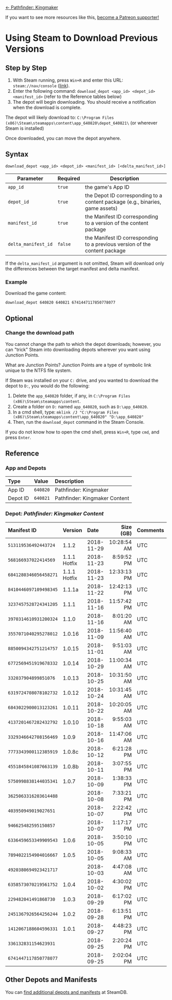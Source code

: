 <!-- TITLE: Using Steam to Download Previous Versions -->

[&larr; Pathfinder: Kingmaker](/kingmaker)

If you want to see more resources like this, [become a Patreon supporter!](https://www.patreon.com/fireundubh) 

# Using Steam to Download Previous Versions
## Step by Step

1. With Steam running, press `Win+R` and enter this URL: `steam://nav/console` ([link](steam://nav/console)).
2. Enter the following command: `download_depot <app_id> <depot_id> <manifest_id>` (refer to the Reference tables below)
3. The depot will begin downloading. You should receive a notification when the download is complete.

The depot will likely download to: `C:\Program Files (x86)\Steam\steamapps\content\app_640820\depot_640821\` (or wherever Steam is installed)

Once downloaded, you can move the depot anywhere.

## Syntax

```
download_depot <app_id> <depot_id> <manifest_id> [<delta_manifest_id>]
```

Parameter | Required | Description
--- | --- | ---
`app_id` | `true` | the game's App ID
`depot_id` | `true` | the Depot ID corresponding to a content package (e.g., binaries, game assets)
`manifest_id` | `true` | the Manifest ID corresponding to a version of the content package
`delta_manifest_id` | `false` | the Manifest ID corresponding to a previous version of the content package

If the `delta_manifest_id` argument is not omitted, Steam will download only the differences between the target manifest and delta manifest.

### Example

Download the game content:

```
download_depot 640820 640821 6741447117850778077
```

## Optional

### Change the download path

You cannot change the path to which the depot downloads; however, you can "trick" Steam into downloading depots wherever you want using Junction Points.

What are Junction Points? Junction Points are a type of symbolic link unique to the NTFS file system.

If Steam was installed on your `C:` drive, and you wanted to download the depot to `D:`, you would do the following:

1. Delete the `app_640820` folder, if any, in `C:\Program Files (x86)\Steam\steamapps\content`.
2. Create a folder on `D:` named `app_640820`, such as `D:\app_640820`.
3. In a cmd shell, type: `mklink /J "C:\Program Files (x86)\Steam\steamapps\content\app_640820" "D:\app_640820"`
4. Then, run the `download_depot` command in the Steam Console.

If you do not know how to open the cmd shell, press `Win+R`, type `cmd`, and press `Enter`.

## Reference

### App and Depots

Type | Value | Description
:--- | :--- | :---
App ID | `640820` | Pathfinder: Kingmaker
Depot ID | `640821` | Pathfinder: Kingmaker Content

### Depot: _Pathfinder: Kingmaker Content_

Manifest ID | Version | Date | Size (GB) | Comments
:--- | :--- | :--- | ---: | :---
`513119536492443724` | 1.1.2 | 2018-11-29 | 10:28:54 AM | UTC
`568166937022414569` | 1.1.1 Hotfix | 2018-11-23 | 8:59:52 PM | UTC
`6841280346056458271` | 1.1.1 Hotfix | 2018-11-23 | 12:33:13 PM | UTC
`8410446097109498345` | 1.1.1a | 2018-11-22 | 12:42:13 PM | UTC
`3237457528724341205` | 1.1.1 | 2018-11-16 | 11:57:42 PM | UTC
`3970314610931200324` | 1.1.0 | 2018-11-16 | 8:01:20 AM | UTC
`3557071040295278012` | 1.0.16 | 2018-11-09 | 11:56:40 AM | UTC
`8850094342751214757` | 1.0.15 | 2018-11-01 | 9:51:03 AM | UTC
`6772569451919678332` | 1.0.14 | 2018-10-29 | 11:00:34 AM | UTC
`332037904899851076` | 1.0.13 | 2018-10-25 | 10:31:50 AM | UTC
`6319724708078102732` | 1.0.12 | 2018-10-24 | 10:31:45 AM | UTC
`6843022900013123261` | 1.0.11 | 2018-10-22 | 10:20:05 AM | UTC
`4137201467282432792` | 1.0.10 | 2018-10-18 | 9:55:03 AM | UTC
`3329346642708156469` | 1.0.9 | 2018-10-16 | 11:47:06 AM | UTC
`7773343900112385919` | 1.0.8c | 2018-10-12 | 6:21:28 PM | UTC
`4551845841087663139` | 1.0.8b | 2018-10-11 | 3:07:55 PM | UTC
`5750998838144035341` | 1.0.7 | 2018-10-09 | 1:38:33 PM | UTC
`3625063316203614488` |  | 2018-10-08 | 7:33:21 PM | UTC
`403950949019027651` |  | 2018-10-07 | 2:22:42 PM | UTC
`946625482595150857` |  | 2018-10-07 | 1:17:17 PM | UTC
`6336459653349909543` | 1.0.6 | 2018-10-05 | 3:50:10 PM | UTC
`7894022154904016667` | 1.0.5 | 2018-10-05 | 9:08:33 AM | UTC
`4920380694923421717` |  | 2018-10-03 | 4:47:08 AM | UTC
`6358573070219561752` | 1.0.4 | 2018-10-02 | 4:30:02 PM | UTC
`229482041491868730` | 1.0.3 | 2018-09-29 | 6:17:02 PM | UTC
`2451367926564256244` | 1.0.2 | 2018-09-28 | 6:13:51 PM | UTC
`1412067188604596331` | 1.0.1 | 2018-09-27 | 4:48:23 PM | UTC
`336132831154623931` |  | 2018-09-25 | 2:20:24 PM | UTC
`6741447117850778077` |  | 2018-09-25 | 2:02:04 PM | UTC

## Other Depots and Manifests

You can [find additional depots and manifests](https://steamdb.info/app/640820/depots/) at SteamDB.